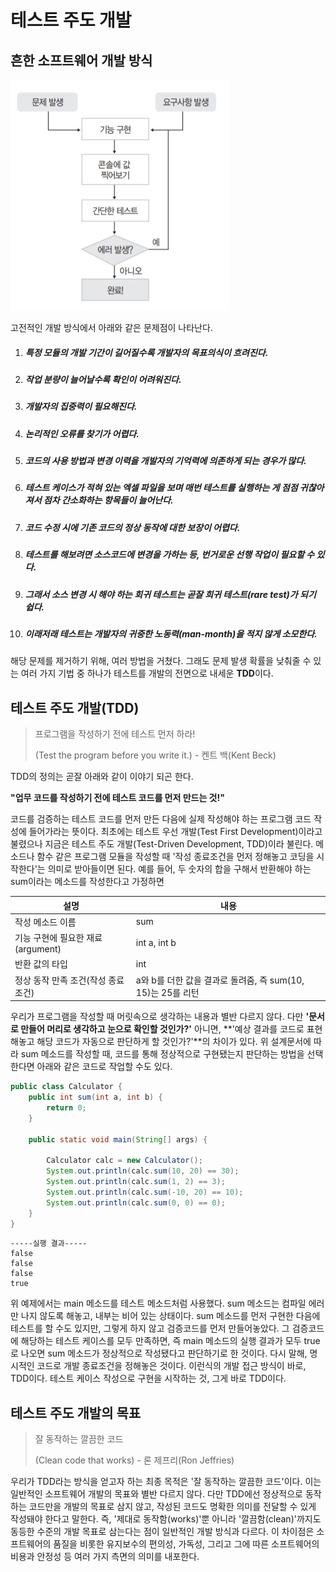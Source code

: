 # 테스트 주도 개발

## 흔한 소프트웨어 개발 방식

![](../images/1-1.jpg)

고전적인 개발 방식에서 아래와 같은 문제점이 나타난다.

1. ##### 특정 모듈의 개발 기간이 길어질수록 개발자의 목표의식이 흐려진다.

2. ##### 작업 분량이 늘어날수록 확인이 어려워진다.

3. ##### 개발자의 집중력이 필요해진다.

4. ##### 논리적인 오류를 찾기가 어렵다.

5. ##### 코드의 사용 방법과 변경 이력을 개발자의 기억력에 의존하게 되는 경우가 많다.

6. ##### 테스트 케이스가 적혀 있는 엑셀 파일을 보며 매번 테스트를 실행하는 게 점점 귀찮아져서 점차 간소화하는 항목들이 늘어난다.

7. ##### 코드 수정 시에 기존 코드의 정상 동작에 대한 보장이 어렵다.

8. ##### 테스트를 해보려면 소스코드에 변경을 가하는 등, 번거로운 선행 작업이 필요할 수 있다.

9. ##### 그래서 소스 변경 시 해야 하는 회귀 테스트는 곧잘 희귀 테스트(rare test)가 되기 쉽다.

10. ##### 이래저래 테스트는 개발자의 귀중한 노동력(man-month)을 적지 않게 소모한다.

해당 문제를 제거하기 위해, 여러 방법을 거쳤다. 그래도 문제 발생 확률을 낮춰줄 수 있는 여러 가지 기법 중 하나가 테스트를 개발의 전면으로 내세운 **TDD**이다.

## 테스트 주도 개발(TDD)

> 프로그램을 작성하기 전에 테스트 먼저 하라!
>
> (Test the program before you write it.) - 켄트 백(Kent Beck)

TDD의 정의는 곧잘 아래와 같이 이야기 되곤 한다.

**"업무 코드를 작성하기 전에 테스트 코드를 먼저 만드는 것!"**

코드를 검증하는 테스트  코드를 먼저 만든 다음에 실제 작성해야 하는 프로그램 코드 작성에 들어가라는 뜻이다. 최초에는 테스트 우선 개발(Test First Development)이라고 불렸으나 지금은 테스트 주도 개발(Test-Driven Development, TDD)이라 불린다. 메소드나 함수 같은 프로그램 모듈을 작성할 때 '작성 종료조건을 먼저 정해놓고 코딩을 시작한다'는 의미로 받아들이면 된다. 예를 들어, 두 숫자의 합을 구해서 반환해야 하는 sum이라는 메소드를 작성한다고 가정하면

| 설명                                | 내용                                                        |
| ----------------------------------- | ----------------------------------------------------------- |
| 작성 메소드 이름                    | sum                                                         |
| 기능 구현에 필요한 재료(argument)   | int a, int b                                                |
| 반환 값의 타입                      | int                                                         |
| 정상 동작 만족 조건(작성 종료 조건) | a와 b를 더한 값을 결과로 돌려줌, 즉 sum(10, 15)는 25를 리턴 |

우리가 프로그램을 작성할 때 머릿속으로 생각하는 내용과 별반 다르지 않다. 다만 **'문서로 만들어 머리로 생각하고 눈으로 확인할 것인가?'** 아니면, **'예상 결과를 코드로 표현해놓고 해당 코드가 자동으로 판단하게 할 것인가?'**의 차이가 있다. 위 설계문서에 따라 sum 메소드를 작성할 때, 코드를 통해 정상적으로 구현됐는지 판단하는 방법을 선택한다면 아래와 같은 코드로 작업할 수도 있다.

```java
public class Calculator {
    public int sum(int a, int b) {
        return 0;
    }
    
    public static void main(String[] args) {
        
        Calculator calc = new Calculator();
        System.out.println(calc.sum(10, 20) == 30);
        System.out.println(calc.sum(1, 2) == 3);
        System.out.println(calc.sum(-10, 20) == 10);
        System.out.println(calc.sum(0, 0) == 0);
    }
}
```

```
-----실행 결과-----
false
false
false
true
```

위 예제에서는 main 메소드를 테스트 메소드처럼 사용했다. sum 메소드는 컴파일 에러만 나지 않도록 해놓고, 내부는 비어 있는 상태이다. sum 메소드를 먼저 구현한 다음에 테스트를 할 수도 있지만, 그렇게 하지 않고 검증코드를 먼저 만들어놓았다. 그 검증코드에 해당하는 테스트 케이스를 모두 만족하면, 즉 main 메소드의 실행 결과가 모두 true로 나오면 sum 메소드가 정상적으로 작성됐다고 판단하기로 한 것이다. 다시 말해, 명시적인 코드로 개발 종료조건을 정해놓은 것이다. 이런식의 개발 접근 방식이 바로, TDD이다. 테스트 케이스 작성으로 구현을 시작하는 것, 그게 바로 TDD이다.

## 테스트 주도 개발의 목표

> 잘 동작하는 깔끔한 코드
>
> (Clean code that works) - 론 제프리(Ron Jeffries)

우리가 TDD라는 방식을 얻고자 하는 최종 목적은 '잘 동작하는 깔끔한 코드'이다. 이는 일반적인 소프트웨어 개발의 목표와 별반 다르지 않다. 다만 TDD에선 정상적으로 동작하는 코드만을 개발의 목표로 삼지 않고, 작성된 코드도 명확한 의미를 전달할 수 있게 작성돼야 한다고 말한다. 즉, '제대로 동작함(works)'뿐 아니라 '깔끔함(clean)'까지도 동등한 수준의 개발 목표로 삼는다는 점이 일반적인 개발 방식과 다르다. 이 차이점은 소프트웨어의 품질을 비롯한 유지보수의 편의성, 가독성, 그리고 그에 따른 소프트웨어의 비용과 안정성 등 여러 가지 측면의 의미를 내포한다.